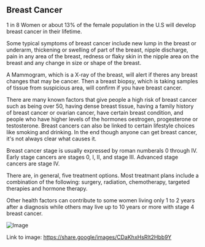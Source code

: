 ## Breast Cancer

1 in 8 Women or about 13% of the female population in the U.S will develop breast cancer in their lifetime.

Some typical symptoms of breast cancer include new lump in the breast or underarm, thickening or swelling of part of the breast, nipple discharge, pain in any area of the breast, redness or flaky skin in the nipple area on the breast and any change in size or shape of the breast.

A Mammogram, which is a X-ray of the breast, will alert if theres any breast changes that may be cancer. Then a breast biopsy, which is taking samples of tissue from suspicious area, will confirm if you have breast cancer.

There are many known factors that give people a high risk of breast cancer such as being over 50, having dense breast tissue, having a family history of breast cancer or ovarian cancer, have certain breast condition, and people who have higher levels of the hormones oestrogen, progesterone or testosterone. Breast cancers can also be linked to certain lifestyle choices like smoking and drinking. In the end though anyone can get breast cancer, it's not always clear what causes it.

Breast cancer stage is usually expressed by roman numberals 0 through IV. Early stage cancers are stages 0, I, II, and stage III. Advanced stage cancers are stage IV. 

There are, in general, five treatment options. Most treatmant plans include a combination of the following: surgery, radiation, chemotherapy, targeted therapies and hormone therapy.

Other health factors can contribute to some women living only 1 to 2 years after a diagnosis while others may live up to 10 years or more with stage 4 breast cancer.

![Image](https://github.com/user-attachments/assets/fe37aecf-a5fa-42a4-b352-c2f7134dff96)

Link to image: https://share.google/images/CDaKhxHsRlt2Hbb9Y
